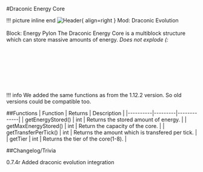 #Draconic Energy Core

!!! picture inline end
    ![Header](https://srendi.de/wp-content/uploads/2021/11/draconicevolution_energy_pylon.png){ align=right }
    Mod: Draconic Evolution <br><br/>
    Block: Energy Pylon
The Draconic Energy Core is a multiblock structure which can store massive amounts of energy.  *Does not explode (:*

<br><br/>
<br><br/>
<br><br/>

!!! info
    We added the same functions as from the 1.12.2 version. So old versions could be compatible too.

##Functions
| Function | Returns | Description |
|----------|---------|-------------|
| getEnergyStored() | int | Returns the stored amount of energy. |
| getMaxEnergyStored() | int | Return the capacity of the core. |
| getTransferPerTick() | int | Returns the amount which is transfered per tick. |
| getTier | int | Returns the tier of the core(1-8). |

##Changelog/Trivia

0.7.4r
Added draconic evolution integration
